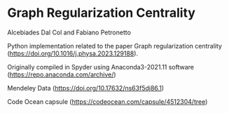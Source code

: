 # Graph Regularization Centrality

Alcebiades Dal Col and Fabiano Petronetto

Python implementation related to the paper Graph regularization centrality (https://doi.org/10.1016/j.physa.2023.129188).

Originally compiled in Spyder using Anaconda3-2021.11 software (https://repo.anaconda.com/archive/)

Mendeley Data (https://doi.org/10.17632/ns63f5dj86.1)

Code Ocean capsule (https://codeocean.com/capsule/4512304/tree)
